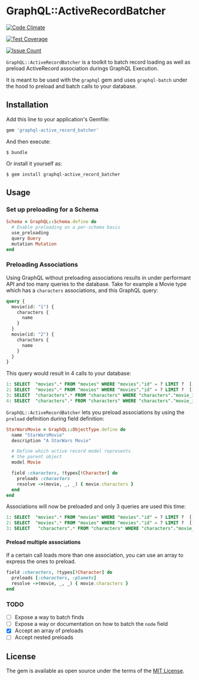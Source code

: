 # GraphQL::ActiveRecordBatcher

[![Code Climate](https://codeclimate.com/github/xuorig/graphql-active_record_batcher/badges/gpa.svg)](https://codeclimate.com/github/xuorig/graphql-active_record_batcher)

[![Test Coverage](https://codeclimate.com/github/xuorig/graphql-active_record_batcher/badges/coverage.svg)](https://codeclimate.com/github/xuorig/graphql-active_record_batcher/coverage)

[![Issue Count](https://codeclimate.com/github/xuorig/graphql-active_record_batcher/badges/issue_count.svg)](https://codeclimate.com/github/xuorig/graphql-active_record_batcher)

`GraphQL::ActiveRecordBatcher` is a toolkit to batch record loading as well as preload
ActiveRecord association durings GraphQL Execution.

It is meant to be used with the `graphql` gem and uses `graphql-batch` under the hood to
preload and batch calls to your database.

## Installation

Add this line to your application's Gemfile:

```ruby
gem 'graphql-active_record_batcher'
```

And then execute:

    $ bundle

Or install it yourself as:

    $ gem install graphql-active_record_batcher

## Usage

### Set up preloading for a Schema

```ruby
Schema = GraphQL::Schema.define do
  # Enable preloading on a per-schema basis
  use_preloading
  query Query
  mutation Mutation
end
```

### Preloading Associations

Using GraphQL without preloading associations results in under performant API and
too many queries to the database. Take for example a Movie type which has a `characters` associations, and this GraphQL query:

```graphql
query {
  movie(id: "1") {
    characters {
      name
    }
  }
  movie(id: "2") {
    characters {
      name
    }
  }
}
```

This query would result in 4 calls to your database:

```sql
1: SELECT  "movies".* FROM "movies" WHERE "movies"."id" = ? LIMIT ?  [["id", 1]
2: SELECT  "movies".* FROM "movies" WHERE "movies"."id" = ? LIMIT ?  [["id", 2]
3: SELECT  "characters".* FROM "characters" WHERE "characters"."movie_id" = ? [["movie_id", 1]
4: SELECT  "characters".* FROM "characters" WHERE "characters"."movie_id" = ? [["movie_id", 2]
```

`GraphQL::ActiveRecordBatcher` lets you preload associations by using the `preload` definition during field definition:

```ruby
StarWarsMovie = GraphQL::ObjectType.define do
  name "StarWarsMovie"
  description "A StarWars Movie"

  # Define which active record model represents
  # the parent object
  model Movie

  field :characters, !types[!Character] do
    preloads :characters
    resolve ->(movie, _, _) { movie.characters }
  end
end
```

Associations will now be preloaded and only 3 queries are used this time:

```sql
1: SELECT  "movies".* FROM "movies" WHERE "movies"."id" = ? LIMIT ?  [["id", 1]
2: SELECT  "movies".* FROM "movies" WHERE "movies"."id" = ? LIMIT ?  [["id", 2]
3: SELECT   "characters".* FROM "characters" WHERE "characters"."movie_d" IN (1, 2)
```

#### Preload multiple associations

If a certain call loads more than one association, you can use an
array to express the ones to preload.

```ruby
field :characters, !types[!Character] do
  preloads [:characters, :planets]
  resolve ->(movie, _, _) { movie.characters }
end
```

### TODO

  - [ ] Expose a way to batch finds
  - [ ] Expose a way or documentation on how to batch the `node` field
  - [x] Accept an array of preloads
  - [ ] Accept nested preloads

## License

The gem is available as open source under the terms of the [MIT License](http://opensource.org/licenses/MIT).
